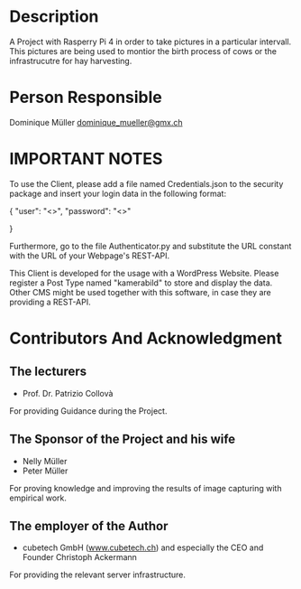 # Description
A Project with Rasperry Pi 4 in order to take pictures in a particular intervall.  This pictures are being used to montior the birth process of cows or the infrastrucutre for hay harvesting.

# Person Responsible
Dominique Müller
dominique_mueller@gmx.ch

# IMPORTANT NOTES

To use the Client, please add a file named Credentials.json to the security package and insert your login data in the following format:

{
		"user": "<<your CMS username>>",
		"password": "<<your CMS Password>>"
	
}

Furthermore, go to the file Authenticator.py and substitute the URL constant with the URL of your Webpage's REST-API. 

This Client is developed for the usage with a WordPress Website. Please register a Post Type named "kamerabild" to store and display the data. Other CMS might be used together with this software, in case they are providing a REST-API.


# Contributors And Acknowledgment
## The lecturers   
- Prof. Dr. Patrizio Collovà

For providing Guidance during the Project.


## The Sponsor of the Project and his wife  
- Nelly Müller
- Peter Müller

For proving knowledge and improving the results of image capturing with empirical work.

## The employer of the Author
- cubetech GmbH (www.cubetech.ch) and especially the CEO and Founder Christoph Ackermann

For providing the relevant server infrastructure.

